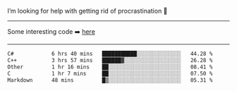 I’m looking for help with getting rid of procrastination 🤔

-----

Some interesting code :arrow_right: [here](https://github.com/zhen8838/playground)

-----

<!--START_SECTION:waka-->

```txt
C#            6 hrs 40 mins   ███████████░░░░░░░░░░░░░░   44.28 %
C++           3 hrs 57 mins   ██████▓░░░░░░░░░░░░░░░░░░   26.28 %
Other         1 hr 16 mins    ██░░░░░░░░░░░░░░░░░░░░░░░   08.41 %
C             1 hr 7 mins     ██░░░░░░░░░░░░░░░░░░░░░░░   07.50 %
Markdown      48 mins         █▒░░░░░░░░░░░░░░░░░░░░░░░   05.31 %
```

<!--END_SECTION:waka-->

<!--
**zhen8838/zhen8838** is a ✨ _special_ ✨ repository because its `README.md` (this file) appears on your GitHub profile.

Here are some ideas to get you started:

- 🔭 I’m currently working on ...
- 🌱 I’m currently learning ...
- 👯 I’m looking to collaborate on ...
 ...
- 💬 Ask me about ...
- 📫 How to reach me: ...
- 😄 Pronouns: ...
- ⚡ Fun fact: ...
-->

